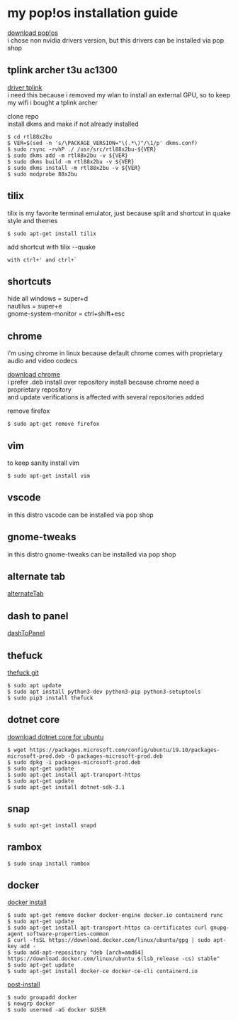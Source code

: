 # my pop!os installation guide

[download pop!os](https://pop.system76.com/)  
i chose non nvidia drivers version, but this drivers can be installed via pop shop  
  
## tplink archer t3u ac1300
[driver tplink](https://github.com/cilynx/rtl88x2BU)  
i need this because i removed my wlan to install an external GPU, so to keep my wifi i bought a tplink archer  
  
clone repo  
install dkms and make if not already installed  
  
```console
$ cd rtl88x2bu  
$ VER=$(sed -n 's/\PACKAGE_VERSION="\(.*\)"/\1/p' dkms.conf)  
$ sudo rsync -rvhP ./ /usr/src/rtl88x2bu-${VER}  
$ sudo dkms add -m rtl88x2bu -v ${VER}  
$ sudo dkms build -m rtl88x2bu -v ${VER}  
$ sudo dkms install -m rtl88x2bu -v ${VER}  
$ sudo modprobe 88x2bu  
```
  
  
## tilix
tilix is my favorite terminal emulator, just because split and shortcut in quake style and themes  
```console
$ sudo apt-get install tilix  
```
  
add shortcut with tilix --quake  
```console
with ctrl+' and ctrl+`  
```
  
  
## shortcuts
hide all windows = super+d  
nautilus = super+e  
gnome-system-monitor = ctrl+shift+esc  
  
  
## chrome
i'm using chrome in linux because default chrome comes with proprietary audio and video codecs  
  
[download chrome](https://www.google.com.br/chrome/)  
i prefer .deb install over repository install because chrome need a proprietary repository  
and update verifications is affected with several repositories added  
  
remove firefox  
```console
$ sudo apt-get remove firefox  
```
  
  
## vim
to keep sanity install vim  
```console
$ sudo apt-get install vim
```
  
  
## vscode
in this distro vscode can be installed via pop shop  
  
  
## gnome-tweaks
in this distro gnome-tweaks can be installed via pop shop  
  
  
## alternate tab
[alternateTab](https://extensions.gnome.org/extension/15/alternatetab/)  
  
  
## dash to panel
[dashToPanel](https://extensions.gnome.org/extension/1160/dash-to-panel/)  
  
  
## thefuck
[thefuck git](https://github.com/nvbn/thefuck)  
```console
$ sudo apt update
$ sudo apt install python3-dev python3-pip python3-setuptools
$ sudo pip3 install thefuck
```
  
  
## dotnet core
[download dotnet core for ubuntu](https://docs.microsoft.com/pt-br/dotnet/core/install/linux-package-manager-ubuntu-1910)  
```console
$ wget https://packages.microsoft.com/config/ubuntu/19.10/packages-microsoft-prod.deb -O packages-microsoft-prod.deb  
$ sudo dpkg -i packages-microsoft-prod.deb  
$ sudo apt-get update  
$ sudo apt-get install apt-transport-https  
$ sudo apt-get update  
$ sudo apt-get install dotnet-sdk-3.1  
```
  
  
## snap
```console
$ sudo apt-get install snapd  
```
  
  
## rambox
```console
$ sudo snap install rambox
```
  
  
## docker
[docker install](https://docs.docker.com/engine/install/ubuntu/)  
```console
$ sudo apt-get remove docker docker-engine docker.io containerd runc  
$ sudo apt-get update  
$ sudo apt-get install apt-transport-https ca-certificates curl gnupg-agent software-properties-common  
$ curl -fsSL https://download.docker.com/linux/ubuntu/gpg | sudo apt-key add -  
$ sudo add-apt-repository "deb [arch=amd64] https://download.docker.com/linux/ubuntu $(lsb_release -cs) stable"  
$ sudo apt-get update  
$ sudo apt-get install docker-ce docker-ce-cli containerd.io  
```
  
[post-install](https://docs.docker.com/engine/install/linux-postinstall/)  
```console
$ sudo groupadd docker  
$ newgrp docker  
$ sudo usermod -aG docker $USER  
```